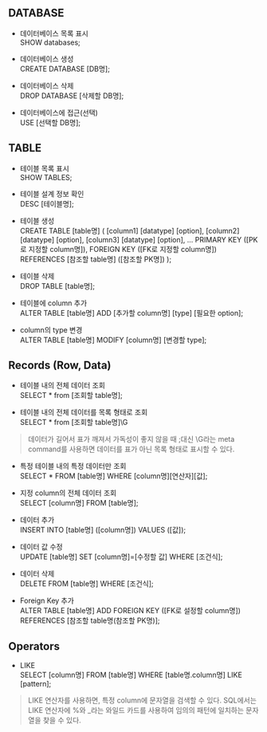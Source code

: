 ## DATABASE

- 데이터베이스 목록 표시<br>
SHOW databases;<br>

- 데이터베이스 생성<br>
CREATE DATABASE [DB명];<br>

- 데이터베이스 삭제<br>
DROP DATABASE [삭제할 DB명];<br>

- 데이터베이스에 접근(선택)<br>
USE [선택할 DB명];<br>

## TABLE

- 테이블 목록 표시<br>
SHOW TABLES;<br>

- 테이블 설계 정보 확인<br>
DESC [테이블명];<br>

- 테이블 생성<br>
CREATE TABLE [table명] (
  [column1] [datatype] [option],
  [column2] [datatype] [option],
  [column3] [datatype] [option],
  ...
  PRIMARY KEY ([PK로 지정할 column명]),
  FOREIGN KEY ([FK로 지정할 column명]) REFERENCES [참조할 table명] ([참조할 PK명])
);<br>

- 테이블 삭제<br>
DROP TABLE [table명];<br>

- 테이블에 column 추가<br>
ALTER TABLE [table명] ADD [추가할 column명] [type] [필요한 option];<br>

- column의 type 변경<br>
ALTER TABLE [table명] MODIFY [column명] [변경할 type];<br>

## Records (Row, Data)

- 테이블 내의 전체 데이터 조회<br>
SELECT * from [조회할 table명];<br>

- 테이블 내의 전체 데이터를 목록 형태로 조회<br>
SELECT * from [조회할 table명]\G<br>
> 데이터가 길어서 표가 깨져서 가독성이 좋지 않을 때
;대신 \G라는 meta command를 사용하면 데이터를 표가 아닌 목록 형태로 표시할 수 있다.

- 특정 테이블 내의 특정 데이터만 조회<br>
SELECT * FROM [table명] WHERE [column명][연산자][값];<br>

- 지정 column의 전체 데이터 조회<br>
SELECT [column명] FROM [table명];<br>

- 데이터 추가<br>
INSERT INTO [table명] ([column명]) VALUES ([값]);<br>

- 데이터 값 수정<br>
UPDATE [table명] SET [column명]=[수정할 값] WHERE [조건식];<br>

- 데이터 삭제<br>
DELETE FROM [table명] WHERE [조건식];<br>

- Foreign Key 추가<br>
ALTER TABLE [table명] ADD FOREIGN KEY ([FK로 설정할 column명]) REFERENCES [참조할 table명(참조할 PK명)];<br>

## Operators

- LIKE<br>
SELECT [column명] FROM [table명] WHERE [table명.column명] LIKE [pattern];<br>
> LIKE 연산자를 사용하면, 특정 column에 문자열을 검색할 수 있다.
SQL에서는 LIKE 연산자에 %와 _라는 와일드 카드를 사용하여 임의의 패턴에 일치하는 문자열을 찾을 수 있다.